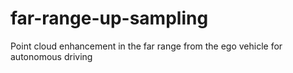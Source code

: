 # far-range-up-sampling
Point cloud enhancement in the far range from the ego vehicle for autonomous driving

